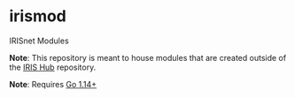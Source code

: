 # irismod
IRISnet Modules

**Note**: This repository is meant to house modules that are created outside of the [IRIS Hub](https://github.com/irisnet/irishub) repository.

**Note**: Requires [Go 1.14+](https://golang.org/dl/)

